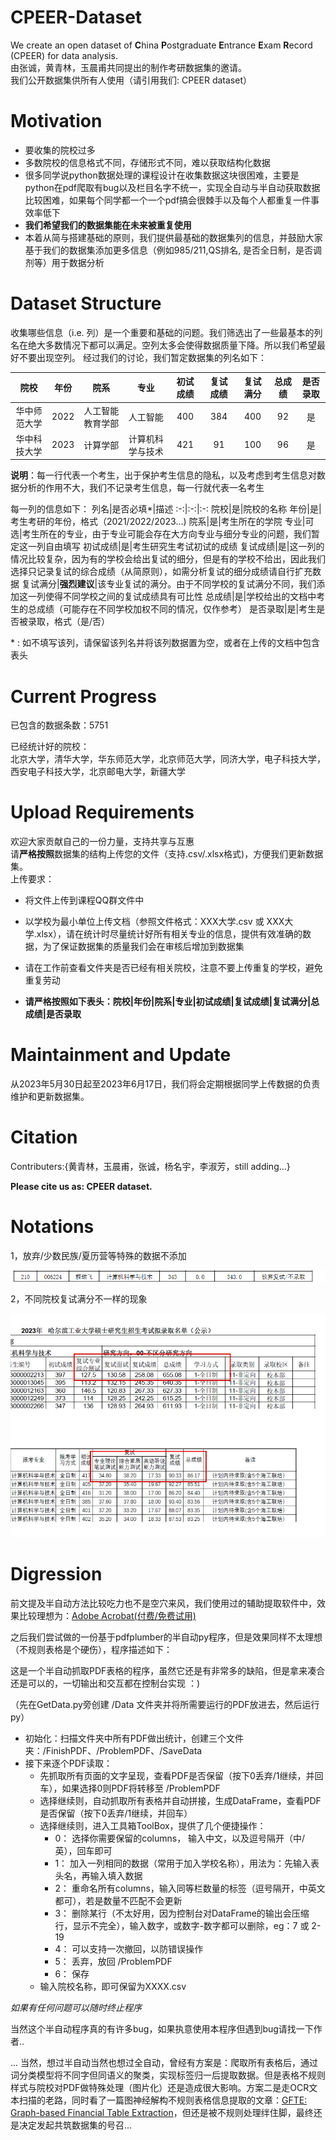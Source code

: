 # CPEER-Dataset
We create an open dataset of **C**hina **P**ostgraduate **E**ntrance **E**xam **R**ecord (CPEER) for data analysis.  
由张诚，黄青林，玉晨甫共同提出的制作考研数据集的邀请。  
我们公开数据集供所有人使用（请引用我们: CPEER dataset）
# Motivation
* 要收集的院校过多  
* 多数院校的信息格式不同，存储形式不同，难以获取结构化数据  
* 很多同学说python数据处理的课程设计在收集数据这块很困难，主要是python在pdf爬取有bug以及栏目名字不统一，实现全自动与半自动获取数据比较困难，如果每个同学都一个一个pdf搞会很棘手以及每个人都重复一件事效率低下  
* __我们希望我们的数据集能在未来被重复使用__  
* 本着从简与搭建基础的原则，我们提供最基础的数据集列的信息，并鼓励大家基于我们的数据集添加更多信息（例如985/211,QS排名, 是否全日制，是否调剂等）用于数据分析  

# Dataset Structure
收集哪些信息（i.e. 列）是一个重要和基础的问题。我们筛选出了一些最基本的列名在绝大多数情况下都可以满足。空列太多会使得数据质量下降。所以我们希望最好不要出现空列。 
经过我们的讨论，我们暂定数据集的列名如下：  

院校|年份|院系|专业|初试成绩|复试成绩|复试满分|总成绩|是否录取
:-:|:-:|:-:|:-:|:-:|:-:|:-:|:-:|:-:
华中师范大学|2022|人工智能教育学部|人工智能|400|384|400|92|是
华中科技大学|2023|计算学部|计算机科学与技术|421|91|100|96|是  

__说明__：每一行代表一个考生，出于保护考生信息的隐私，以及考虑到考生信息对数据分析的作用不大，我们不记录考生信息，每一行就代表一名考生  

每一列的信息如下：
列名|是否必填*|描述
:-:|:-:|:-:
院校|是|院校的名称
年份|是|考生考研的年份，格式（2021/2022/2023...)
院系|是|考生所在的学院
专业|可选|考生所在的专业，由于专业可能会存在大方向专业与细分专业的问题，我们暂定这一列自由填写
初试成绩|是|考生研究生考试初试的成绩
复试成绩|是|这一列的情况比较复杂，因为有的学校会给出复试的细分，但是有的学校不给出，因此我们选择只记录复试的综合成绩（从简原则），如需分析复试的细分成绩请自行扩充数据
复试满分|__强烈建议__|该专业复试的满分。由于不同学校的复试满分不同，我们添加这一列使得不同学校之间的复试成绩具有可比性
总成绩|是|学校给出的文档中考生的总成绩（可能存在不同学校加权不同的情况，仅作参考）
是否录取|是|考生是否被录取，格式（是/否）

\* : 如不填写该列，请保留该列名并将该列数据置为空，或者在上传的文档中包含表头

# Current Progress

已包含的数据条数：5751  

已经统计好的院校：  
北京大学，清华大学，华东师范大学，北京师范大学，同济大学，电子科技大学，西安电子科技大学，北京邮电大学，新疆大学

# Upload Requirements
欢迎大家贡献自己的一份力量，支持共享与互惠  
请**严格按照**数据集的结构上传您的文件（支持.csv/.xlsx格式)，方便我们更新数据集。  
上传要求：
* 将文件上传到课程QQ群文件中
* 以学校为最小单位上传文档（参照文件格式：XXX大学.csv 或 XXX大学.xlsx），请在统计时尽量统计好所有相关专业的信息，提供有效准确的数据，为了保证数据集的质量我们会在审核后增加到数据集
* 请在工作前查看文件夹是否已经有相关院校，注意不要上传重复的学校，避免重复劳动

* **请严格按照如下表头：院校|年份|院系|专业|初试成绩|复试成绩|复试满分|总成绩|是否录取**  

# Maintainment and Update
从2023年5月30日起至2023年6月17日，我们将会定期根据同学上传数据的负责维护和更新数据集。

# Citation
Contributers:{黄青林，玉晨甫，张诚，杨名宇，李淑芳，still adding...}  

**Please cite us as: CPEER dataset.**

# Notations
1，放弃/少数民族/夏历营等特殊的数据不添加  

![image](https://github.com/Younai2021/CPEER-Dataset/blob/main/imgs/%E6%94%BE%E5%BC%83.png)  

2，不同院校复试满分不一样的现象  

![image](https://github.com/Younai2021/CPEER-Dataset/blob/main/imgs/%E6%A0%87%E5%87%86.jpg)

# Digression

前文提及半自动方法比较吃力也不是空穴来风，我们使用过的辅助提取软件中，效果比较理想为：[Adobe Acrobat(付费/免费试用)](https://www.adobe.com/acrobat.html)

之后我们尝试做的一份基于pdfplumber的半自动py程序，但是效果同样不太理想（不规则表格是个硬伤），程序描述如下：

这是一个半自动抓取PDF表格的程序，虽然它还是有非常多的缺陷，但是拿来凑合还是可以的，一切输出和交互都在控制台实现 ：)

（先在GetData.py旁创建 /Data 文件夹并将所需要运行的PDF放进去，然后运行py）

- 初始化：扫描文件夹中所有PDF做出统计，创建三个文件夹：/FinishPDF、/ProblemPDF、/SaveData
- 接下来逐个PDF读取：
  - 先抓取所有页面的文字呈现，查看PDF是否保留（按下0丢弃/1继续，并回车），如果选择0则PDF将转移至 /ProblemPDF
  - 选择继续则，自动抓取所有表格并自动拼接，生成DataFrame，查看PDF是否保留（按下0丢弃/1继续，并回车）
  - 选择继续则，进入工具箱ToolBox，提供了几个便捷操作：
    - 0： 选择你需要保留的columns， 输入中文，以及逗号隔开（中/英），回车即可
    - 1： 加入一列相同的数据（常用于加入学校名称），用法为：先输入表头名，再输入填入数据
    - 2： 重命名所有columns，输入同等栏数量的标签（逗号隔开，中英文都可），若是数量不匹配不会更新
    - 3： 删除某行（不太好用，因为控制台对DataFrame的输出会压缩行，显示不完全），输入数字，或数字-数字都可以删除，eg：7  或  2-19
    - 4： 可以支持一次撤回，以防错误操作
    - 5： 丢弃，放回 /ProblemPDF
    - 6： 保存
  - 输入院校名称，即可保留为XXXX.csv

*如果有任何问题可以随时终止程序*

当然这个半自动程序真的有许多bug，如果执意使用本程序但遇到bug请找一下作者..



... 当然，想过半自动当然也想过全自动，曾经有方案是：爬取所有表格后，通过词分类模型将不同字但同语义的聚类，实现标签归一后提取数据。但是表格不规则样式与院校对PDF做特殊处理（图片化）还是造成很大影响。方案二是走OCR文本扫描的老路，同时看了一篇图神经解构不规则表格信息提取的文章：[GFTE: Graph-based Financial Table Extraction](https://arxiv.org/abs/2003.07560)，但还是被不规则处理绊住脚，最终还是决定发起共筑数据集的号召...



